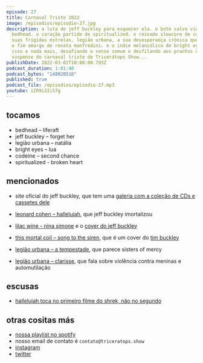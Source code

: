 ```yaml
---
episode: 27
title: Carnaval Triste 2022
image: /episodios/episodio-27.jpg
description: a luta de jeff buckley para esquecer ela. o bote salva vidas de
  bedhead. o coração partido de spiritualized. o reinado slowcore de codeine e
  suas frígidas estrelas. legião urbana, a sua desesperança crônica que antecede
  o fim amargo de renato manfredini. e o indie melancólico de bright eyes. tudo
  isso e nada mais, desafiando o senso comum e desfilando aos prantos no bloco
  suspense do carnaval triste de Tricerátops Show...
publishDate: 2022-03-02T10:00:00.793Z
podcast_duration: 1:01:40
podcast_bytes: "148020516"
published: true
podcast_file: /episodios/episodio-27.mp3
youtube: iIR9i3IiS7g
---
```

## tocamos

* bedhead – liferaft
* jeff buckley – forget her
* legião urbana – natália
* bright eyes – lua
* codeine – second chance
* spiritualized - broken heart

## mencionados

* site oficial do jeff buckley, que tem uma [galeria com a coleção de CDs e cassetes dele](https://jeffbuckley.com/personal-stuff/)
* [leonard cohen – hallelujah](https://www.youtube.com/watch?v=ttEMYvpoR-k), que jeff buckley imortalizou
* [lilac wine - nina simone](https://www.youtube.com/watch?v=LT38CIgRse4) e o [cover do jeff buckley](https://www.youtube.com/watch?v=5PC68rEfF-o)

* [this mortal coil – song to the siren](https://www.youtube.com/watch?v=HFWKJ2FUiAQ), que é um cover do [tim buckley](https://www.youtube.com/watch?v=vMTEtDBHGY4)
* [legião urbana – a tempestade](https://www.youtube.com/watch?v=1t3WtlAYuaM), que parece sisters of mercy
* [legião urbana – clarisse](https://www.youtube.com/watch?v=7RyfQ9Dqed4), que fala sobre violência contra meninas e automutilação

## escusas

* [hallelujah toca no primeiro filme do shrek, não no segundo](https://www.youtube.com/watch?v=QJ-pa6zRvfs)

## otras cositas más

* [nossa playlist no spotify](https://open.spotify.com/playlist/0UiztKuga6LmTAxWTsUQdw?si=fb96026bc1994d90)
* nosso email de contato é `contato@triceratops.show`
* [instagram](https://www.instagram.com/triceratops.show/)
* [twitter](https://twitter.com/TriceratopsShow/)
